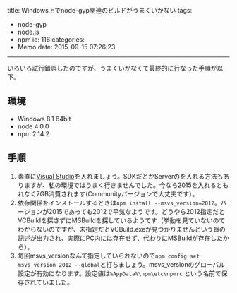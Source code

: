 title: Windows上でnode-gyp関連のビルドがうまくいかない
tags:
  - node-gyp
  - node.js
  - npm
id: 116
categories:
  - Memo
date: 2015-09-15 07:26:23
---
いろいろ試行錯誤したのですが、うまくいかなくて最終的に行なった手順が以下。
<!--more-->

## 環境

*   Windows 8.1 64bit
*   node 4.0.0
*   npm 2.14.2

## 手順

1.  素直に[Visual Studio](https://www.visualstudio.com/downloads/download-visual-studio-vs)を入れましょう。SDKだとかServerのを入れる方法もありますが、私の環境ではうまく行きませんでした。今なら2015を入れるともれなく7GB消費されます(Communityバージョンで大丈夫です）。
2.  依存関係をインストールするときは`npm install --msvs_version=2012`。バージョンが2015であっても2012で平気なようです。どうやら2012指定だとVCBuildを探さずにMSBuildを探しているようです（挙動を見ていないのでわからないのですが、未指定だとVCBuild.exeが見つかりませんという旨の記述が出力され、実際にPC内には存在せず、代わりにMSBuildが存在したから）。
3.  毎回msvs\_versionなんて指定していられないので`npm config set msvs_version 2012 --global`と打ちましょう。msvs\_versionのグローバル設定が有効になります。設定値は`%AppData%\npm\etc\npmrc` という名前で保存されていました。